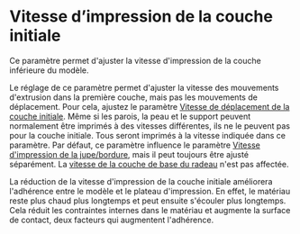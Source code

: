 Vitesse d’impression de la couche initiale
====
Ce paramètre permet d'ajuster la vitesse d'impression de la couche inférieure du modèle.

Le réglage de ce paramètre permet d'ajuster la vitesse des mouvements d'extrusion dans la première couche, mais pas les mouvements de déplacement. Pour cela, ajustez le paramètre [Vitesse de déplacement de la couche initiale](speed_travel_layer_0.md). Même si les parois, la peau et le support peuvent normalement être imprimés à des vitesses différentes, ils ne le peuvent pas pour la couche initiale. Tous seront imprimés à la vitesse indiquée dans ce paramètre. Par défaut, ce paramètre influence le paramètre [Vitesse d'impression de la jupe/bordure](skirt_brim_speed.md), mais il peut toujours être ajusté séparément. La [vitesse de la couche de base du radeau](../platform_adhesion/raft_base_speed.md) n'est pas affectée.

La réduction de la vitesse d'impression de la couche initiale améliorera l'adhérence entre le modèle et le plateau d'impression. En effet, le matériau reste plus chaud plus longtemps et peut ensuite s'écouler plus longtemps. Cela réduit les contraintes internes dans le matériau et augmente la surface de contact, deux facteurs qui augmentent l'adhérence.

